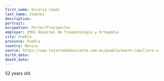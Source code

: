 ```yaml
---
first_name: Eucario López
last_name: Jiménez
description: 
portrait: 
occupation: Porter/Transporter
employer: IMSS Hospital de Traumatología y Ortopedia
city: Puebla
province: Puebla
country: Mexico
source: https://www.lajornadadeoriente.com.mx/puebla/muere-camillero-covi-19/
birth_date: 
death_date: 
---
```


52 years old.